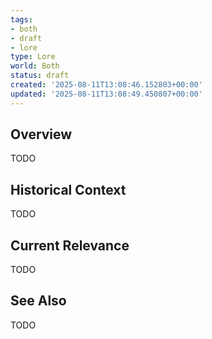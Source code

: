 ```yaml
---
tags:
- both
- draft
- lore
type: Lore
world: Both
status: draft
created: '2025-08-11T13:08:46.152803+00:00'
updated: '2025-08-11T13:08:49.450807+00:00'
---
```



## Overview

TODO
## Historical Context

TODO
## Current Relevance

TODO
## See Also

TODO

